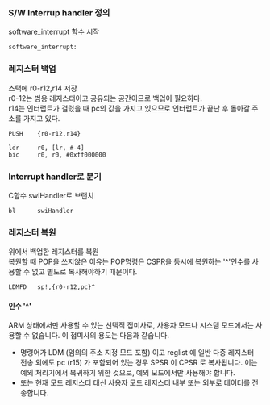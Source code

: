 ### S/W Interrup handler 정의
software_interrupt 함수 시작

    software_interrupt:

### 레지스터 백업
스택에 r0-r12,r14 저장<br>
r0-12는 범용 레지스터이고 공유되는 공간이므로 백업이 필요하다.<br>
r14는 인터럽트가 걸렸을 때 pc의 값을 가지고 있으므로 인터럽트가 끝난 후 돌아갈 주소를 가지고 있다.

    PUSH	{r0-r12,r14}
    
    ldr     r0, [lr, #-4]
    bic     r0, r0, #0xff000000

### Interrupt handler로 분기
C함수 swiHandler로 브랜치

    bl      swiHandler

### 레지스터 복원
위에서 백업한 레지스터를 복원<br>
복원할 때 POP을 쓰지않은 이유는 POP명령은 CSPR을 동시에 복원하는 '^'인수를 사용할 수 없고 별도로 복사해야하기 때문이다.

    LDMFD   sp!,{r0-r12,pc}^

#### 인수 '^'
ARM 상태에서만 사용할 수 있는 선택적 접미사로, 사용자 모드나 시스템 모드에서는 사용할 수 없습니다. 이 접미사의 용도는 다음과 같습니다.
* 명령어가 LDM (임의의 주소 지정 모드 포함) 이고 reglist 에 일반 다중 레지스터 전송 외에도 pc (r15) 가 포함되어 있는 경우 SPSR 이 CPSR 로 복사됩니다. 이는 예외 처리기에서 복귀하기 위한 것으로, 예외 모드에서만 사용해야 합니다.
* 또는 현재 모드 레지스터 대신 사용자 모드 레지스터 내부 또는 외부로 데이터를 전송합니다.

